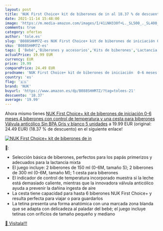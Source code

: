 ```yaml
---
layout: post
title: 'NUK First Choice+ kit de biberones de in al 18.37 % de descuento'
date: 2021-11-14 15:48:00
image: 'https://m.media-amazon.com/images/I/41iNH330f+L._SL500_._SL400_.jpg'
comments: true
category: ofertas
author: 'tole.es'
slug: 'B088SHHM7Z-es NUK First Choice+ kit de biberones de iniciación 0-6 meses...'
sku: 'B088SHHM7Z-es'
tags: [ 'Bebé','Biberones y accesorios','Kits de biberones','Lactancia y alimentación','biberones','nuk', ]
actualPrice: 19.99 EUR
currency: EUR
price: 19.99
comparePrice: 24.49 EUR
prodname: 'NUK First Choice+ kit de biberones de iniciación  0-6 meses  4 biberones con control de temperatura y una cesta para biberones  Válvula anticólico  Sin BPA  Gris y blanco  5 unidades'
country: 'es'
flag: '🇪🇸'
brand: 'NUK'
buyurl: 'https://www.amazon.es/dp/B088SHHM7Z/?tag=tolees-21'
descuento: '18.37'
average: '19.99'
---
```


Ahora mismo tienes [NUK First Choice+ kit de biberones de iniciación  0-6 meses  4 biberones con control de temperatura y una cesta para biberones  Válvula anticólico  Sin BPA  Gris y blanco  5 unidades](https://www.amazon.es/dp/B088SHHM7Z/?tag=tolees-21) a 19.99 EUR (original: 24.49 EUR) (18.37 %  de descuento) en el siguiente enlace!

[![NUK First Choice+ kit de biberones de in](https://m.media-amazon.com/images/I/41iNH330f+L._SL500_._SL400_.jpg)](https://www.amazon.es/dp/B088SHHM7Z/?tag=tolees-21)

🔎:

- Selección básica de biberones, perfectos para los papás primerizos y adecuados para la lactancia mixta
- El juego incluye: 2 biberones de 150 ml (0-6M, tamaño S); 2 biberones de 300 ml (0-6M, tamaño M); 1 cesta para biberones
- El indicador de control de temperatura incorporado muestra si la leche está demasiado caliente, mientras que la innovadora válvula anticólico ayuda a prevenir la dañina ingesta de aire
- La cesta tiene capacidad para hasta 6 biberones NUK First Choice+ y resulta perfecta para viajar o para guardarlos
- La tetina presenta una forma anatómica con una marcada zona blanda que se adapta con delicadeza al paladar del bebé; el juego incluye tetinas con orificios de tamaño pequeño y mediano

[🛒 Visítala!!!](https://www.amazon.es/dp/B088SHHM7Z/?tag=tolees-21)
